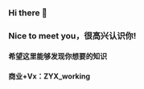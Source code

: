 ### Hi there 👋
### Nice to meet you，很高兴认识你!
#### 希望这里能够发现你想要的知识
#### 商业+Vx：ZYX_working
<!--
[![Anurag's github stats](https://github-readme-stats.vercel.app/api?username=JJJokherrr)](https://github.com/anuraghazra/github-readme-stats)-->

<!--
**JJJokherrr/JJJokherrr** is a ✨ _special_ ✨ repository because its `README.md` (this file) appears on your GitHub profile.

Here are some ideas to get you started:

- 🔭 I’m currently working on ...
- 🌱 I’m currently learning ...
- 👯 I’m looking to collaborate on ...
- 🤔 I’m looking for help with ...
- 💬 Ask me about ...
- 📫 How to reach me: ...
- 😄 Pronouns: ...
- ⚡ Fun fact: ...
-->
